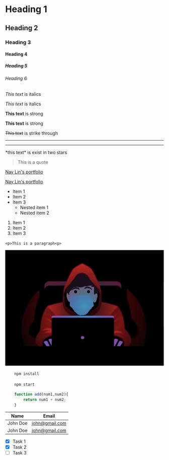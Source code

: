 <!-- Headings -->
# Heading 1
## Heading 2
### Heading 3
#### Heading 4
##### Heading 5
###### Heading 6

<!-- Italics -->
*This text* is italics

_This text_ is italics

<!-- Strong -->
**This text** is strong

__This text__ is strong

<!-- Strike Through -->
~~This text~~ is strike through

<!-- Horizontal Rule -->
---
___

<!-- star including text -->
\*this text\* is exist in two stars

<!-- Blockquote -->
> This is a quote

<!-- Link -->
[Nay Lin's portfolio](https://naylin.me/)

[Nay Lin's portfolio](https://naylin.me/ "Nay Lin's portfolio")

<!-- Ul -->
* Item 1
* Item 2
* Item 3
    * Nested item 1
    * Nested item 2

<!-- Ol -->
1. Item 1
1. Item 2
1. Item 3

<!-- Inline Code Block -->
`<p>This is a paragraph<p>`

<!-- Images -->
![Nay Lin's Comic](https://raw.githubusercontent.com/gamerNayLin/Twitter--Clone/79ae953a5eea2e9ff047dd31bd209435f96ea08a/image/my-cartoon-1.jpg)

<!-- Code Block -->
```bash
    npm install

    npm start
```

```javascript
    function add(num1,num2){
        return num1 + num2;
    }
```

<!-- Tables -->
| Name     | Email          |
| -------- | -------------- |
| John Doe | john@gmail.com |
| John Doe | john@gmail.com |

<!-- Task Lists -->
* [x] Task 1
* [x] Task 2
* [ ] Task 3